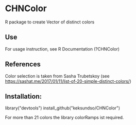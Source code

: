 # CHNColor
R package to create Vector of distinct colors


## Use
For usage instruction, see R Documentation (?CHNColor)

## References
Color selection is taken from Sasha Trubetskoy (see https://sashat.me/2017/01/11/list-of-20-simple-distinct-colors/)



## Installation: 
library("devtools")
install_github("keksundso/CHNColor")

For more than 21 colors the library colorRamps ist required. 
